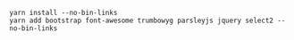  
 
 
 
 
    yarn install --no-bin-links
    yarn add bootstrap font-awesome trumbowyg parsleyjs jquery select2 --no-bin-links
 
 
 
 